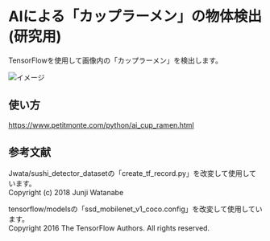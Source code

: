 # AIによる「カップラーメン」の物体検出(研究用)
TensorFlowを使用して画像内の「カップラーメン」を検出します。  
  
![イメージ](https://github.com/TakeshiOkamoto/Cup_Ramen_detector/blob/master/image.jpg)  
  
## 使い方
https://www.petitmonte.com/python/ai_cup_ramen.html  
  
## 参考文献
Jwata/sushi_detector_datasetの「create_tf_record.py」を改変して使用しています。  
Copyright (c) 2018 Junji Watanabe  
  
tensorflow/modelsの「ssd_mobilenet_v1_coco.config」を改変して使用しています。  
Copyright 2016 The TensorFlow Authors.  All rights reserved.  
